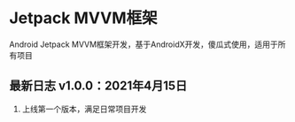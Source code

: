 # Jetpack MVVM框架
Android Jetpack MVVM框架开发，基于AndroidX开发，傻瓜式使用，适用于所有项目

## 最新日志 **v1.0.0：2021年4月15日**
1. 上线第一个版本，满足日常项目开发
